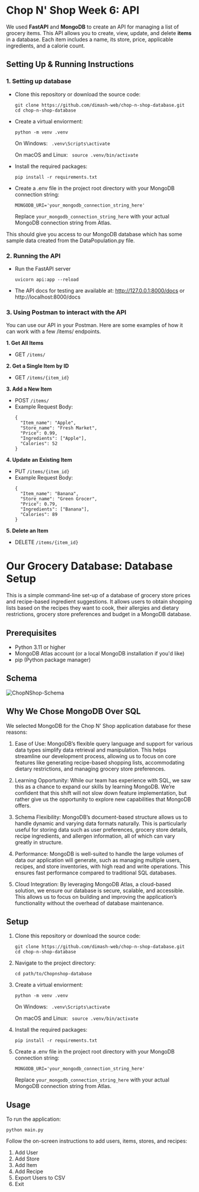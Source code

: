 # Chop N' Shop Week 6: API

We used **FastAPI** and **MongoDB** to create an API for managing a list of grocery items. This API allows you to create, view, update, and delete **items** in a database. Each item includes a name, its store, price, applicable ingredients, and a calorie count.

## Setting Up & Running Instructions

### 1. Setting up database
- Clone this repository or download the source code:
  ```
  git clone https://github.com/dimash-web/chop-n-shop-database.git
  cd chop-n-shop-database
  ```
  
- Create a virtual enviorment:
  ```
  python -m venv .venv
  ```

  On Windows:
  ` .venv\Scripts\activate`

  On macOS and Linux:
  ` source .venv/bin/activate`

- Install the required packages:
  ```
  pip install -r requirements.txt
  ```

- Create a .env file in the project root directory with your MongoDB connection string:
  ```
  MONGODB_URI='your_mongodb_connection_string_here'
  ```
  Replace `your_mongodb_connection_string_here` with your actual MongoDB connection string from Atlas.

This should give you access to our MongoDB database which has some sample data created from the DataPopulation.py file.

### 2. Running the API
- Run the FastAPI server
  ```
  uvicorn api:app --reload
  ```
  
- The API docs for testing are available at:
  http://127.0.0.1:8000/docs
  or http://localhost:8000/docs

### 3. Using Postman to interact with the API

You can use our API in your Postman. Here are some examples of how it can work with a few /items/ endpoints.

**1. Get All Items**
- GET `/items/`

**2. Get a Single Item by ID**
- GET `/items/{item_id}`
  
**3. Add a New Item**
- POST `/items/`
- Example Request Body:
  ```
  {
    "Item_name": "Apple",
    "Store_name": "Fresh Market",
    "Price": 0.99,
    "Ingredients": ["Apple"],
    "Calories": 52
  }
  ```
  
**4. Update an Existing Item**
- PUT `/items/{item_id}`
- Example Request Body:
  ```
  {
    "Item_name": "Banana",
    "Store_name": "Green Grocer",
    "Price": 0.79,
    "Ingredients": ["Banana"],
    "Calories": 89
  }
  ```
 
**5. Delete an Item**
- DELETE `/items/{item_id}`


# Our Grocery Database: Database Setup

This is a simple command-line set-up of a database of grocery store prices and recipe-based ingredient suggestions. It allows users to obtain shopping lists based on the recipes they want to cook, their allergies and dietary restrictions, grocery store preferences and budget in a MongoDB database.

## Prerequisites
- Python 3.11 or higher
- MongoDB Atlas account (or a local MongoDB installation if you'd like)
- pip (Python package manager)

## Schema

![ChopNShop-Schema](https://github.com/user-attachments/assets/e6810f15-d7c0-4022-abc4-dcc279b954de)





## Why We Chose MongoDB Over SQL

We selected MongoDB for the Chop N' Shop application database for these reasons:

1. Ease of Use: MongoDB’s flexible query language and support for various data types simplify data retrieval and manipulation. This helps streamline our development process, allowing us to focus on core features like generating recipe-based shopping lists, accommodating dietary restrictions, and managing grocery store preferences.

3. Learning Opportunity: While our team has experience with SQL, we saw this as a chance to expand our skills by learning MongoDB. We’re confident that this shift will not slow down feature implementation, but rather give us the opportunity to explore new capabilities that MongoDB offers.
  
5. Schema Flexibility: MongoDB’s document-based structure allows us to handle dynamic and varying data formats naturally. This is particularly useful for storing data such as user preferences, grocery store details, recipe ingredients, and allergen information, all of which can vary greatly in structure.
 
7. Performance: MongoDB is well-suited to handle the large volumes of data our application will generate, such as managing multiple users, recipes, and store inventories, with high read and write operations. This ensures fast performance compared to traditional SQL databases.

9. Cloud Integration: By leveraging MongoDB Atlas, a cloud-based solution, we ensure our database is secure, scalable, and accessible. This allows us to focus on building and improving the application’s functionality without the overhead of database maintenance.

## Setup
1. Clone this repository or download the source code:
   ```
   git clone https://github.com/dimash-web/chop-n-shop-database.git
   cd chop-n-shop-database
   ```
   
3. Navigate to the project directory:
   ```
   cd path/to/Chopnshop-database
   ```
   
5. Create a virtual enviorment:
   ```
   python -m venv .venv
   ```

   On Windows:
  ` .venv\Scripts\activate`

   On macOS and Linux:
  ` source .venv/bin/activate`

7. Install the required packages:
   ```
   pip install -r requirements.txt
   ```

9. Create a .env file in the project root directory with your MongoDB connection string:
    ```
   MONGODB_URI='your_mongodb_connection_string_here'
    ```
   Replace `your_mongodb_connection_string_here` with your actual MongoDB connection string from Atlas.

## Usage
To run the application:
```
python main.py
```

Follow the on-screen instructions to add users, items, stores, and recipes:
1. Add User
2. Add Store
3. Add Item
4. Add Recipe
5. Export Users to CSV
6. Exit
